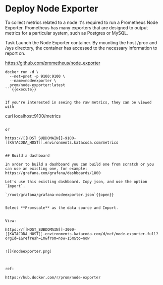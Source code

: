 # Deploy Node Exporter

To collect metrics related to a node it's required to run a Prometheus Node Exporter. Prometheus has many exporters that are designed to output metrics for a particular system, such as Postgres or MySQL.

Task
Launch the Node Exporter container. By mounting the host /proc and /sys directory, the container has accessed to the necessary information to report on.

https://github.com/prometheus/node_exporter 

```
docker run -d \
  --net=pnet -p 9100:9100 \
  --name=nodeexporter \
  prom/node-exporter:latest
```{{execute}}


If you're interested in seeing the raw metrics, they can be viewed with 

```
curl localhost:9100/metrics
```{{execute}}

or

https://[[HOST_SUBDOMAIN]]-9100-[[KATACODA_HOST]].environments.katacoda.com/metrics


## Build a dashboard

In order to build a dashboard you can build one from scratch or you can use an existing one, for example:
https://grafana.com/grafana/dashboards/1860

Let's use this existing dashboard. Copy json, and use the option `Import`.

`/root/grafana/grafana-nodeexporter.json`{{open}}


Select **Promscale** as the data source and Import.


View:

https://[[HOST_SUBDOMAIN]]-3000-[[KATACODA_HOST]].environments.katacoda.com/d/nef/node-exporter-full?orgId=1&refresh=1m&from=now-15m&to=now


![](nodeexporter.png)



ref:

https://hub.docker.com/r/prom/node-exporter
